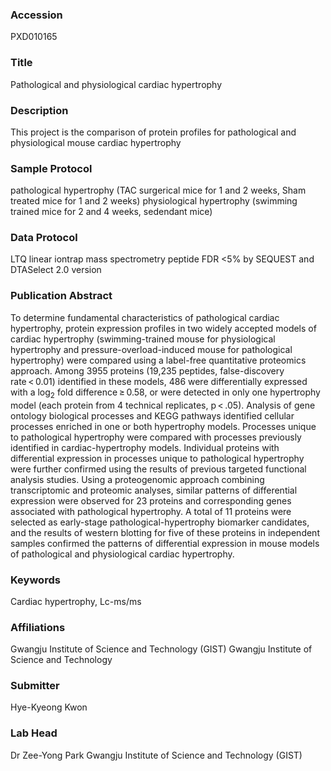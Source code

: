 ### Accession
PXD010165

### Title
Pathological and physiological cardiac hypertrophy

### Description
This project is the comparison of protein profiles for pathological and physiological mouse cardiac hypertrophy

### Sample Protocol
pathological hypertrophy (TAC surgerical mice for 1 and 2 weeks, Sham treated mice for 1 and 2 weeks) physiological hypertrophy (swimming trained mice for 2 and 4 weeks, sedendant mice)

### Data Protocol
LTQ linear iontrap mass spectrometry peptide FDR <5% by SEQUEST and DTASelect 2.0 version

### Publication Abstract
To determine fundamental characteristics of pathological cardiac hypertrophy, protein expression profiles in two widely accepted models of cardiac hypertrophy (swimming-trained mouse for physiological hypertrophy and pressure-overload-induced mouse for pathological hypertrophy) were compared using a label-free quantitative proteomics approach. Among 3955 proteins (19,235 peptides, false-discovery rate&#x202f;&lt;&#x202f;0.01) identified in these models, 486 were differentially expressed with a log<sub>2</sub> fold difference&#x202f;&#x2265;&#x202f;0.58, or were detected in only one hypertrophy model (each protein from 4 technical replicates, p&#x202f;&lt;&#x202f;.05). Analysis of gene ontology biological processes and KEGG pathways identified cellular processes enriched in one or both hypertrophy models. Processes unique to pathological hypertrophy were compared with processes previously identified in cardiac-hypertrophy models. Individual proteins with differential expression in processes unique to pathological hypertrophy were further confirmed using the results of previous targeted functional analysis studies. Using a proteogenomic approach combining transcriptomic and proteomic analyses, similar patterns of differential expression were observed for 23 proteins and corresponding genes associated with pathological hypertrophy. A total of 11 proteins were selected as early-stage pathological-hypertrophy biomarker candidates, and the results of western blotting for five of these proteins in independent samples confirmed the patterns of differential expression in mouse models of pathological and physiological cardiac hypertrophy.

### Keywords
Cardiac hypertrophy, Lc-ms/ms

### Affiliations
Gwangju Institute of Science and Technology (GIST)
Gwangju Institute of Science and Technology

### Submitter
Hye-Kyeong Kwon

### Lab Head
Dr Zee-Yong Park
Gwangju Institute of Science and Technology (GIST)



